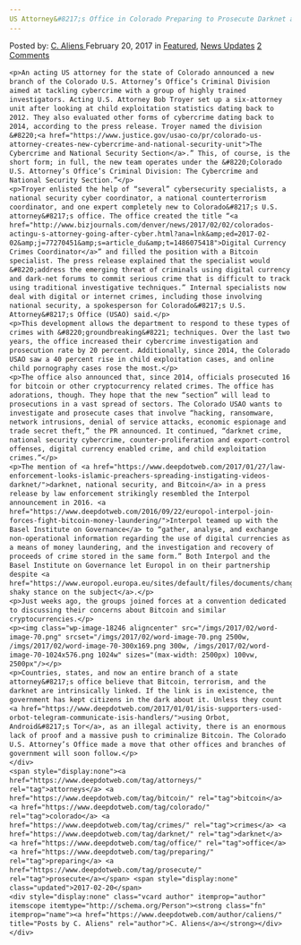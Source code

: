 ```yaml
---
US Attorney&#8217;s Office in Colorado Preparing to Prosecute Darknet and Bitcoin Crimes
---
```

<article class="post-listing post-18242 post type-post status-publish format-standard has-post-thumbnail hentry  tag-attorneys tag-bitcoin tag-colorado tag-crimes tag-darknet tag-office tag-preparing tag-prosecute">
    <div class="post-inner">
        <span>Posted by: <a href="https://www.deepdotweb.com/author/caliens/" title="">C. Aliens </a></span>
    <span>February 20, 2017</span>
    <span>in <a href="https://www.deepdotweb.com/category/deepdot-news/" rel="category tag">Featured</a>, <a href="https://www.deepdotweb.com/category/news-updates/" rel="category tag">News Updates</a></span>
    <span><a href="https://www.deepdotweb.com/2017/02/20/us-attorneys-office-colorado-preparing-prosecute-darknet-bitcoin-crimes/#comments">2 Comments</a></span>
    </p>
    <div class="clear"></div>
    
    <p>An acting US attorney for the state of Colorado announced a new branch of the Colorado U.S. Attorney’s Office’s Criminal Division aimed at tackling cybercrime with a group of highly trained investigators. Acting U.S. Attorney Bob Troyer set up a six-attorney unit after looking at child exploitation statistics dating back to 2012. They also evaluated other forms of cybercrime dating back to 2014, according to the press release. Troyer named the division &#8220;<a href="https://www.justice.gov/usao-co/pr/colorado-us-attorney-creates-new-cybercrime-and-national-security-unit">The Cybercrime and National Security Section</a>.” This, of course, is the short form; in full, the new team operates under the &#8220;Colorado U.S. Attorney’s Office’s Criminal Division: The Cybercrime and National Security Section.”</p>
    <p>Troyer enlisted the help of “several” cybersecurity specialists, a national security cyber coordinator, a national counterterrorism coordinator, and one expert completely new to Colorado&#8217;s U.S. attorney&#8217;s office. The office created the title “<a href="http://www.bizjournals.com/denver/news/2017/02/02/colorados-actingu-s-attorney-going-after-cyber.html?ana=lnk&amp;ed=2017-02-02&amp;j=77270451&amp;s=article_du&amp;t=1486075418">Digital Currency Crimes Coordinator</a>” and filled the position with a Bitcoin specialist. The press release explained that the specialist would &#8220;address the emerging threat of criminals using digital currency and dark-net forums to commit serious crime that is difficult to track using traditional investigative techniques.” Internal specialists now deal with digital or internet crimes, including those involving national security, a spokesperson for Colorado&#8217;s U.S. Attorney&#8217;s Office (USAO) said.</p>
    <p>This development allows the department to respond to these types of crimes with &#8220;groundbreaking&#8221; techniques. Over the last two years, the office increased their cybercrime investigation and prosecution rate by 20 percent. Additionally, since 2014, the Colorado USAO saw a 40 percent rise in child exploitation cases, and online child pornography cases rose the most.</p>
    <p>The office also announced that, since 2014, officials prosecuted 16 for bitcoin or other cryptocurrency related crimes. The office has adorations, though. They hope that the new “section” will lead to prosecutions in a vast spread of sectors. The Colorado USAO wants to investigate and prosecute cases that involve “hacking, ransomware, network intrusions, denial of service attacks, economic espionage and trade secret theft,” the PR announced. It continued, “darknet crime, national security cybercrime, counter-proliferation and export-control offenses, digital currency enabled crime, and child exploitation crimes.”</p>
    <p>The mention of <a href="https://www.deepdotweb.com/2017/01/27/law-enforcement-looks-islamic-preachers-spreading-instigating-videos-darknet/">darknet, national security, and Bitcoin</a> in a press release by law enforcement strikingly resembled the Interpol announcement in 2016. <a href="https://www.deepdotweb.com/2016/09/22/europol-interpol-join-forces-fight-bitcoin-money-laundering/">Interpol teamed up with the Basel Institute on Governance</a> to “gather, analyse, and exchange non-operational information regarding the use of digital currencies as a means of money laundering, and the investigation and recovery of proceeds of crime stored in the same form.” Both Interpol and the Basel Institute on Governance let Europol in on their partnership despite <a href="https://www.europol.europa.eu/sites/default/files/documents/changes_in_modus_operandi_of_is_in_terrorist_attacks.pdf">Europol&#8217;s shaky stance on the subject</a>.</p>
    <p>Just weeks ago, the groups joined forces at a convention dedicated to discussing their concerns about Bitcoin and similar cryptocurrencies.</p>
    <p><img class="wp-image-18246 aligncenter" src="/imgs/2017/02/word-image-70.png" srcset="/imgs/2017/02/word-image-70.png 2500w, /imgs/2017/02/word-image-70-300x169.png 300w, /imgs/2017/02/word-image-70-1024x576.png 1024w" sizes="(max-width: 2500px) 100vw, 2500px"/></p>
    <p>Countries, states, and now an entire branch of a state attorney&#8217;s office believe that Bitcoin, terrorism, and the darknet are intrinsically linked. If the link is in existence, the government has kept citizens in the dark about it. Unless they count <a href="https://www.deepdotweb.com/2017/01/01/isis-supporters-used-orbot-telegram-communicate-isis-handlers/">using Orbot, Android&#8217;s Tor</a>, as an illegal activity, there is an enormous lack of proof and a massive push to criminalize Bitcoin. The Colorado U.S. Attorney’s Office made a move that other offices and branches of government will soon follow.</p>
    </div>
    <span style="display:none"><a href="https://www.deepdotweb.com/tag/attorneys/" rel="tag">attorneys</a> <a href="https://www.deepdotweb.com/tag/bitcoin/" rel="tag">bitcoin</a> <a href="https://www.deepdotweb.com/tag/colorado/" rel="tag">colorado</a> <a href="https://www.deepdotweb.com/tag/crimes/" rel="tag">crimes</a> <a href="https://www.deepdotweb.com/tag/darknet/" rel="tag">darknet</a> <a href="https://www.deepdotweb.com/tag/office/" rel="tag">office</a> <a href="https://www.deepdotweb.com/tag/preparing/" rel="tag">preparing</a> <a href="https://www.deepdotweb.com/tag/prosecute/" rel="tag">prosecute</a></span> <span style="display:none" class="updated">2017-02-20</span>
    <div style="display:none" class="vcard author" itemprop="author" itemscope itemtype="http://schema.org/Person"><strong class="fn" itemprop="name"><a href="https://www.deepdotweb.com/author/caliens/" title="Posts by C. Aliens" rel="author">C. Aliens</a></strong></div>
    </div>
</article>


